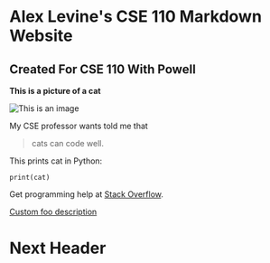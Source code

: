 # Alex Levine's CSE 110 Markdown Website
## Created For CSE 110 With Powell

**This is a picture of a cat**

![This is an image](https://icatcare.org/app/uploads/2018/07/Thinking-of-getting-a-cat.png)

My CSE professor wants told me that 

> cats can code well.

This prints cat in Python:

```
print(cat)
```

Get programming help at [Stack Overflow](https://stackoverflow.com/).

[Custom foo description](#next-header)

# Next Header
